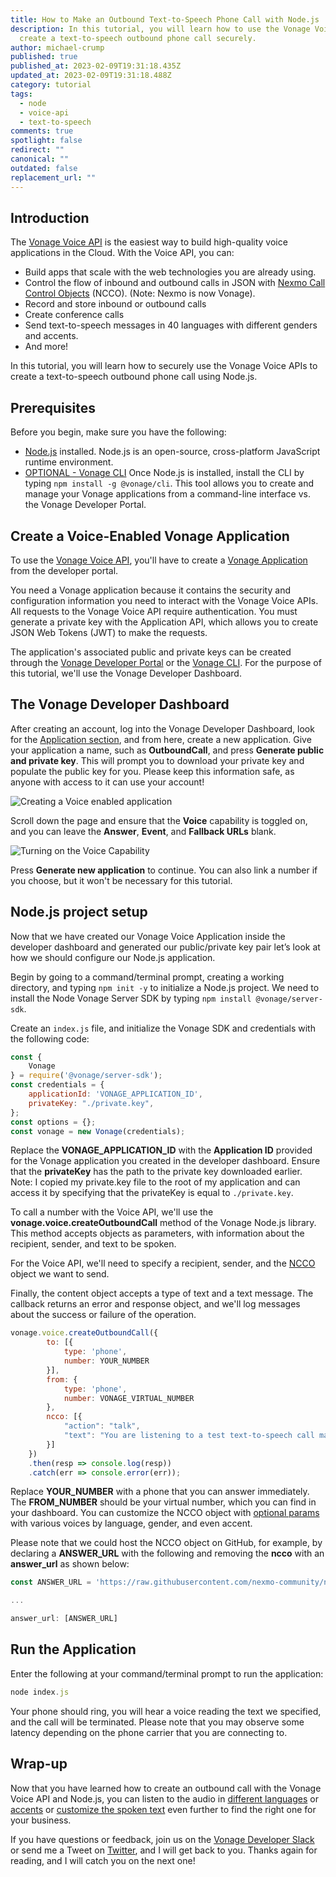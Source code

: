 ```yaml
---
title: How to Make an Outbound Text-to-Speech Phone Call with Node.js
description: In this tutorial, you will learn how to use the Vonage Voice API to
  create a text-to-speech outbound phone call securely.
author: michael-crump
published: true
published_at: 2023-02-09T19:31:18.435Z
updated_at: 2023-02-09T19:31:18.488Z
category: tutorial
tags:
  - node
  - voice-api
  - text-to-speech
comments: true
spotlight: false
redirect: ""
canonical: ""
outdated: false
replacement_url: ""
---
```

## Introduction

The [Vonage Voice API](https://developer.vonage.com/en/voice/voice-api/overview) is the easiest way to build high-quality voice applications in the Cloud. With the Voice API, you can:

* Build apps that scale with the web technologies you are already using.
* Control the flow of inbound and outbound calls in JSON with [Nexmo Call Control Objects](https://developer.vonage.com/en/voice/voice-api/overview#ncco) (NCCO). (Note: Nexmo is now Vonage).
* Record and store inbound or outbound calls
* Create conference calls
* Send text-to-speech messages in 40 languages with different genders and accents.
* And more! 

In this tutorial, you will learn how to securely use the Vonage Voice APIs to create a text-to-speech outbound phone call using Node.js.

## Prerequisites

Before you begin, make sure you have the following:

* [Node.js](https://nodejs.org/en/download/) installed. Node.js is an open-source, cross-platform JavaScript runtime environment. 
* [OPTIONAL - Vonage CLI](https://www.npmjs.com/package/@vonage/cli) Once Node.js is installed, install the CLI by typing `npm install -g @vonage/cli`. This tool allows you to create and manage your Vonage applications from a command-line interface vs. the Vonage Developer Portal.

## Create a Voice-Enabled Vonage Application

To use the [Vonage Voice API](https://developer.vonage.com/voice/voice-api/overview), you'll have to create a [Vonage Application](https://developer.vonage.com/application/overview) from the developer portal.

You need a Vonage application because it contains the security and configuration information you need to interact with the Vonage Voice APIs. All requests to the Vonage Voice API require authentication. You must generate a private key with the Application API, which allows you to create JSON Web Tokens (JWT) to make the requests.

The application's associated public and private keys can be created through the [Vonage Developer Portal](https://developer.vonage.com/) or the [Vonage CLI](https://developer.vonage.com/application/vonage-cli). For the purpose of this tutorial, we'll use the Vonage Developer Dashboard. 

## The Vonage Developer Dashboard

After creating an account, log into the Vonage Developer Dashboard, look for the [Application section](https://dashboard.nexmo.com/applications), and from here, create a new application. Give your application a name, such as **OutboundCall**, and press **Generate public and private key**. This will prompt you to download your private key and populate the public key for you. Please keep this information safe, as anyone with access to it can use your account!

![Creating a Voice enabled application](/content/blog/how-to-make-an-outbound-text-to-speech-phone-call-with-node-js/outboundcall.png)

Scroll down the page and ensure that the **Voice** capability is toggled on, and you can leave the **Answer**, **Event**, and **Fallback URLs** blank. 

![Turning on the Voice Capability](/content/blog/how-to-make-an-outbound-text-to-speech-phone-call-with-node-js/voicecapability.png)

Press **Generate new application** to continue. You can also link a number if you choose, but it won't be necessary for this tutorial. 

## Node.js project setup

Now that we have created our Vonage Voice Application inside  the developer dashboard and generated our public/private key pair let’s look at how we should configure our Node.js application. 

Begin by going to a command/terminal prompt, creating a working directory, and typing `npm init -y` to initialize a Node.js project. We need to install the Node Vonage Server SDK by typing `npm install @vonage/server-sdk`. 

Create an `index.js` file, and initialize the Vonage SDK and credentials with the following code: 

```javascript
const {
    Vonage
} = require('@vonage/server-sdk');
const credentials = {
    applicationId: 'VONAGE_APPLICATION_ID',
    privateKey: "./private.key",
};
const options = {};
const vonage = new Vonage(credentials);
```

Replace the **VONAGE_APPLICATION_ID** with the **Application ID** provided for the Vonage application you created in the developer dashboard. Ensure that the **privateKey** has the path to the private key downloaded earlier. Note: I copied my private.key file to the root of my application and can access it by specifying that the privateKey is equal to `./private.key`.

To call a number with the Voice API, we'll use the **vonage.voice.createOutboundCall** method of the Vonage Node.js library. This method accepts objects as parameters, with information about the recipient, sender, and text to be spoken. 

For the Voice API, we'll need to specify a recipient, sender, and the [NCCO](https://developer.vonage.com/en/voice/voice-api/overview#ncco) object we want to send. 

Finally, the content object accepts a type of text and a text message. The callback returns an error and response object, and we'll log messages about the success or failure of the operation.

```javascript
vonage.voice.createOutboundCall({
		to: [{
			type: 'phone',
			number: YOUR_NUMBER
		}],
		from: {
			type: 'phone',
			number: VONAGE_VIRTUAL_NUMBER
		},
		ncco: [{
			"action": "talk",
			"text": "You are listening to a test text-to-speech call made with the Vonage Voice API",
		}]
	})
	.then(resp => console.log(resp))
	.catch(err => console.error(err));
```

Replace **YOUR_NUMBER** with a phone that you can answer immediately. The **FROM_NUMBER** should be your virtual number, which you can find in your dashboard. You can customize the NCCO object with [optional params](https://docs.nexmo.com/voice/voice-api/ncco-reference) with various voices by language, gender, and even accent.

Please note that we could host the NCCO object on GitHub, for example, by declaring a **ANSWER_URL** with the following and removing the **ncco** with an **answer_url** as shown below:

```javascript
const ANSWER_URL = 'https://raw.githubusercontent.com/nexmo-community/ncco-examples/gh-pages/text-to-speech.json'

...

answer_url: [ANSWER_URL]
```

## Run the Application

Enter the following at your command/terminal prompt to run the application:

```javascript
node index.js
```

Your phone should ring, you will hear a voice reading the text we specified, and the call will be terminated. Please note that you may observe some latency depending on the phone carrier that you are connecting to.

## Wrap-up

Now that you have learned how to create an outbound call with the Vonage Voice API and Node.js, you can listen to the audio in [different languages](https://developer.vonage.com/en/voice/voice-api/concepts/asr) or [accents](https://developer.vonage.com/en/verify/templates#creating-a-custom-template) or [customize the spoken text](https://developer.vonage.com/en/voice/voice-api/concepts/customizing-tts) even further to find the right one for your business. 

If you have questions or feedback, join us on the [Vonage Developer Slack](https://developer.vonage.com/community/slack) or send me a Tweet on [Twitter](https://twitter.com/mbcrump), and I will get back to you. Thanks again for reading, and I will catch you on the next one!